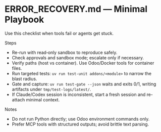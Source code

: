 # ERROR_RECOVERY.md — Minimal Playbook

Use this checklist when tools fail or agents get stuck.

Steps
- Re-run with read‑only sandbox to reproduce safely.
- Check approvals and sandbox mode; escalate only if necessary.
- Verify paths (host vs container). Use Odoo/Docker tools for container files.
- Run targeted tests: `uv run test-unit addons/<module>` to narrow the blast radius.
- Gate and capture: `uv run test-gate --json` waits and exits 0/1, writing artifacts under `tmp/test-logs/latest/`.
- If Claude/Codex session is inconsistent, start a fresh session and re-attach minimal context.

Notes
- Do not run Python directly; use Odoo environment commands only.
- Prefer MCP tools with structured outputs; avoid brittle text parsing.
